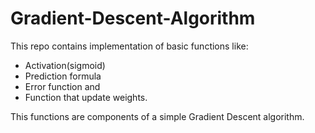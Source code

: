 # Gradient-Descent-Algorithm

This repo contains implementation of basic functions like:
- Activation(sigmoid)
- Prediction formula
- Error function and 
- Function that update weights.

This functions are components of a simple Gradient Descent algorithm.
